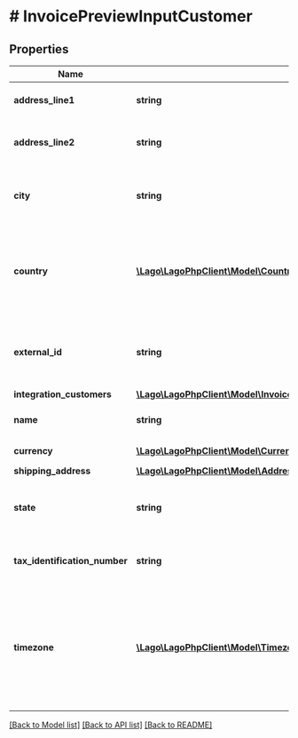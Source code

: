 # # InvoicePreviewInputCustomer

## Properties

Name | Type | Description | Notes
------------ | ------------- | ------------- | -------------
**address_line1** | **string** | The first line of the billing address | [optional]
**address_line2** | **string** | The second line of the billing address | [optional]
**city** | **string** | The city of the customer&#39;s billing address | [optional]
**country** | [**\Lago\LagoPhpClient\Model\Country**](Country.md) | Country code of the customer&#39;s billing address. Format must be ISO 3166 (alpha-2) | [optional]
**external_id** | **string** | Unique identifier assigned to the customer in your application. | [optional]
**integration_customers** | [**\Lago\LagoPhpClient\Model\InvoicePreviewInputCustomerIntegrationCustomersInner[]**](InvoicePreviewInputCustomerIntegrationCustomersInner.md) |  | [optional]
**name** | **string** | The full name of the customer | [optional]
**currency** | [**\Lago\LagoPhpClient\Model\Currency**](Currency.md) | The currency of the invoice. | [optional]
**shipping_address** | [**\Lago\LagoPhpClient\Model\Address**](Address.md) |  | [optional]
**state** | **string** | The state of the customer&#39;s billing address | [optional]
**tax_identification_number** | **string** | The tax identification number of the customer | [optional]
**timezone** | [**\Lago\LagoPhpClient\Model\Timezone**](Timezone.md) | The customer&#39;s timezone, used for billing purposes in their local time. Overrides the organization&#39;s timezone | [optional]

[[Back to Model list]](../../README.md#models) [[Back to API list]](../../README.md#endpoints) [[Back to README]](../../README.md)
